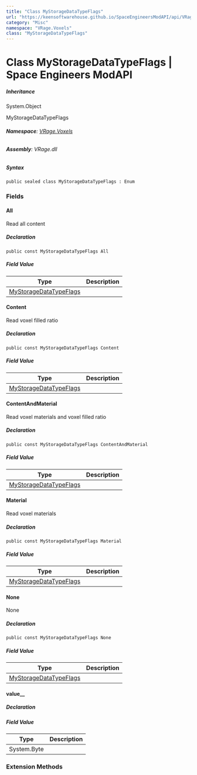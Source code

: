 ```yaml
---
title: "Class MyStorageDataTypeFlags"
url: "https://keensoftwarehouse.github.io/SpaceEngineersModAPI/api/VRage.Voxels.MyStorageDataTypeFlags.html"
category: "Misc"
namespace: "VRage.Voxels"
class: "MyStorageDataTypeFlags"
---
```


# Class MyStorageDataTypeFlags | Space Engineers ModAPI

##### Inheritance

System.Object

MyStorageDataTypeFlags

###### **Namespace**: [VRage.Voxels](https://keensoftwarehouse.github.io/SpaceEngineersModAPI/api/VRage.Voxels.html)

###### **Assembly**: VRage.dll

##### Syntax

```
public sealed class MyStorageDataTypeFlags : Enum
```

### Fields

#### All

Read all content

##### Declaration

```
public const MyStorageDataTypeFlags All
```

##### Field Value

| Type | Description |
| --- | --- |
| [MyStorageDataTypeFlags](https://keensoftwarehouse.github.io/SpaceEngineersModAPI/api/VRage.Voxels.MyStorageDataTypeFlags.html) |     |

#### Content

Read voxel filled ratio

##### Declaration

```
public const MyStorageDataTypeFlags Content
```

##### Field Value

| Type | Description |
| --- | --- |
| [MyStorageDataTypeFlags](https://keensoftwarehouse.github.io/SpaceEngineersModAPI/api/VRage.Voxels.MyStorageDataTypeFlags.html) |     |

#### ContentAndMaterial

Read voxel materials and voxel filled ratio

##### Declaration

```
public const MyStorageDataTypeFlags ContentAndMaterial
```

##### Field Value

| Type | Description |
| --- | --- |
| [MyStorageDataTypeFlags](https://keensoftwarehouse.github.io/SpaceEngineersModAPI/api/VRage.Voxels.MyStorageDataTypeFlags.html) |     |

#### Material

Read voxel materials

##### Declaration

```
public const MyStorageDataTypeFlags Material
```

##### Field Value

| Type | Description |
| --- | --- |
| [MyStorageDataTypeFlags](https://keensoftwarehouse.github.io/SpaceEngineersModAPI/api/VRage.Voxels.MyStorageDataTypeFlags.html) |     |

#### None

None

##### Declaration

```
public const MyStorageDataTypeFlags None
```

##### Field Value

| Type | Description |
| --- | --- |
| [MyStorageDataTypeFlags](https://keensoftwarehouse.github.io/SpaceEngineersModAPI/api/VRage.Voxels.MyStorageDataTypeFlags.html) |     |

#### value\_\_

##### Declaration

##### Field Value

| Type | Description |
| --- | --- |
| System.Byte |     |

### Extension Methods